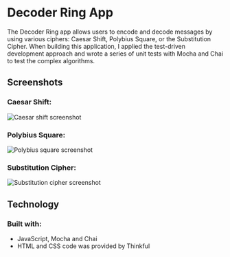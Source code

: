 # Decoder Ring App
The Decoder Ring app allows users to encode and decode messages by using various ciphers: Caesar Shift, Polybius Square, 
or the Substitution Cipher. 
When building this application, I applied the test-driven development approach and wrote a series of unit tests with Mocha and Chai 
to test the complex algorithms.

## Screenshots
### Caesar Shift:
![Caesar shift screenshot](/screenshots/caesar-shift.jpg)

### Polybius Square:
![Polybius square screenshot](/screenshots/polybius-square.jpg)

### Substitution Cipher:
![Substitution cipher screenshot](/screenshots/substitution-cipher.jpg)

## Technology
### Built with:
- JavaScript, Mocha and Chai
- HTML and CSS code was provided by Thinkful
